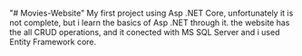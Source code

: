 "# Movies-Website" 
My first project using Asp .NET Core, unfortunately it is not complete, but i learn the basics of Asp .NET through it.
the website has the all CRUD operations, and it conected with MS SQL Server and i used Entity Framework core.
